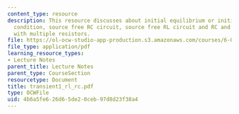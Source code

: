 ```yaml
---
content_type: resource
description: This resource discusses about initial equilibrium or initial steady state
  condition, source free RC circuit, source free RL circuit and RC and RL circuits
  with multiple resistors.
file: https://ol-ocw-studio-app-production.s3.amazonaws.com/courses/6-071j-introduction-to-electronics-signals-and-measurement-spring-2006/4b6a5fe626d65de20ceb97d8d23f38a4_transient1_rl_rc.pdf
file_type: application/pdf
learning_resource_types:
- Lecture Notes
parent_title: Lecture Notes
parent_type: CourseSection
resourcetype: Document
title: transient1_rl_rc.pdf
type: OCWFile
uid: 4b6a5fe6-26d6-5de2-0ceb-97d8d23f38a4
---
```

